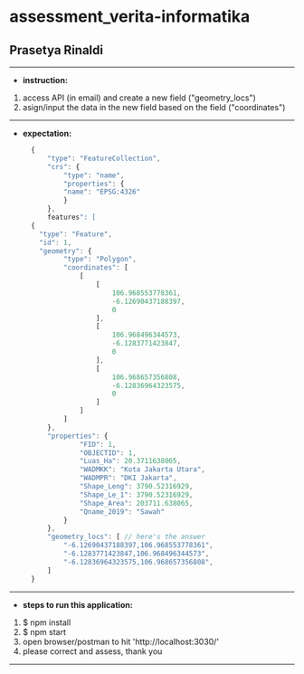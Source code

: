 # assessment_verita-informatika

## Prasetya Rinaldi


---
* **instruction:**
1. access API (in email) and create a new field ("geometry_locs")
2. asign/input the data in the new field based on the field ("coordinates")
---

* **expectation:**
  ```javascript
    {
        "type": "FeatureCollection",
        "crs": {
            "type": "name",
            "properties": {
            "name": "EPSG:4326"
            }
        },
        features": [
    {
      "type": "Feature",
      "id": 1,
      "geometry": {
            "type": "Polygon",
            "coordinates": [
                [
                    [
                        106.968553778361,
                        -6.12690437188397,
                        0
                    ],
                    [
                        106.968496344573,
                        -6.1283771423847,
                        0
                    ],
                    [
                        106.968657356808,
                        -6.12836964323575,
                        0
                    ]
                ]
            ]
        },
        "properties": {
                "FID": 1,
                "OBJECTID": 1,
                "Luas_Ha": 20.3711638065,
                "WADMKK": "Kota Jakarta Utara",
                "WADMPR": "DKI Jakarta",
                "Shape_Leng": 3790.52316929,
                "Shape_Le_1": 3790.52316929,
                "Shape_Area": 203711.638065,
                "Qname_2019": "Sawah"
            }
        },
        "geometry_locs": [ // here's the answer
            "-6.12690437188397,106.968553778361",
            "-6.1283771423847,106.968496344573",
            "-6.12836964323575,106.968657356808",
        ]
    }
  ```


---
* **steps to run this application:**
1. $ npm install
2. $ npm start
3. open browser/postman to hit 'http://localhost:3030/'
4. please correct and assess, thank you
---
